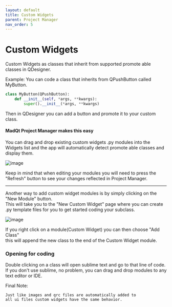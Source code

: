 ```yaml
---
layout: default
title: Custom Widgets
parent: Project Manager
nav_order: 5
---
```


# Custom Widgets
Custom Widgets as classes that inherit from supported promote able classes
in QDesigner.

Example:
You can code a class that inherits from QPushButton called MyButton.
```python
class MyButton(QPushButton):
    def __init__(self, *args, **kwargs):
        super().__init__(*args, **kwargs)
```
Then in QDesigner you can add a button and promote it to your custom class.

#### MadQt Project Manager makes this easy
You can drag and drop existing custom widgets .py modules into the Widgets list
and the app will automatically detect promote able classes and display them.

![image](https://user-images.githubusercontent.com/30872066/146861650-5b9392ee-0c10-4af8-b3a3-0bdd897df5cb.png)

Keep in mind that when editing your modules you will need to press the "Refresh" button
to see your changes reflected in Project Manager.

***

Another way to add custom widget modules is by simply clicking on the "New Module" button.\
This will take you to the "New Custom Widget" page where you can
create .py template files for you to get started coding your subclass.

![image](https://user-images.githubusercontent.com/30872066/146861676-4cdd5379-a8a0-4719-a2fe-0e0689578aff.png)

If you right click on a module(Custom Widget) you can then choose "Add Class"\
this will append the new class to the end of the Custom Widget module.

### Opening for coding
Double clicking on a class will open sublime text and go to that line of code.\
If you don't use sublime, no problem, you can drag and drop modules to any text editor or IDE.


Final Note:
```
Just like images and qrc files are automatically added to
all ui files custom widgets have the same behavior.
```
